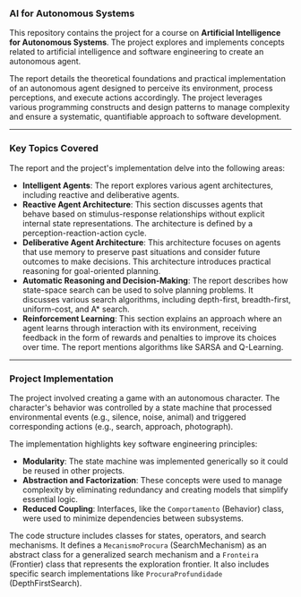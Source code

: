 ### AI for Autonomous Systems

This repository contains the project for a course on **Artificial Intelligence for Autonomous Systems**. The project explores and implements concepts related to artificial intelligence and software engineering to create an autonomous agent.

The report details the theoretical foundations and practical implementation of an autonomous agent designed to perceive its environment, process perceptions, and execute actions accordingly. The project leverages various programming constructs and design patterns to manage complexity and ensure a systematic, quantifiable approach to software development.

---

### Key Topics Covered

The report and the project's implementation delve into the following areas:

* **Intelligent Agents**: The report explores various agent architectures, including reactive and deliberative agents.
* **Reactive Agent Architecture**: This section discusses agents that behave based on stimulus-response relationships without explicit internal state representations. The architecture is defined by a perception-reaction-action cycle.
* **Deliberative Agent Architecture**: This architecture focuses on agents that use memory to preserve past situations and consider future outcomes to make decisions. This architecture introduces practical reasoning for goal-oriented planning.
* **Automatic Reasoning and Decision-Making**: The report describes how state-space search can be used to solve planning problems. It discusses various search algorithms, including depth-first, breadth-first, uniform-cost, and A\* search.
* **Reinforcement Learning**: This section explains an approach where an agent learns through interaction with its environment, receiving feedback in the form of rewards and penalties to improve its choices over time. The report mentions algorithms like SARSA and Q-Learning.

---

### Project Implementation

The project involved creating a game with an autonomous character. The character's behavior was controlled by a state machine that processed environmental events (e.g., silence, noise, animal) and triggered corresponding actions (e.g., search, approach, photograph).

The implementation highlights key software engineering principles:

* **Modularity**: The state machine was implemented generically so it could be reused in other projects.
* **Abstraction and Factorization**: These concepts were used to manage complexity by eliminating redundancy and creating models that simplify essential logic.
* **Reduced Coupling**: Interfaces, like the `Comportamento` (Behavior) class, were used to minimize dependencies between subsystems.

The code structure includes classes for states, operators, and search mechanisms. It defines a `MecanismoProcura` (SearchMechanism) as an abstract class for a generalized search mechanism and a `Fronteira` (Frontier) class that represents the exploration frontier. It also includes specific search implementations like `ProcuraProfundidade` (DepthFirstSearch).
